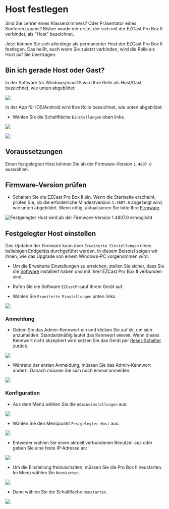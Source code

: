 # Host festlegen

Sind Sie Lehrer eines Klassenzimmers? Oder Präsentator eines Konferenzraums? Bisher wurde der erste, der sich mit der EZCast Pro Box II verbindet, als "Host" bezeichnet.

Jetzt können Sie sich allerdings als permanenter Host der EZCast Pro Box II festlegen. Das heißt, auch wenn Sie zuletzt verbinden, wird die Rolle als Host auf Sie übertragen.

## Bin ich gerade Host oder Gast?

In der Software für Windows/macOS wird Ihre Rolle als Host/Gast bezeichnet, wie unten abgebildet:

![](/assets/img/AppRolle-Host.png)

In der App für iOS/Android wird Ihre Rolle bezeichnet, wie unten abgebildet:

* Wählen Sie die Schaltfläche `Einstellungen` oben links.

![](/assets/img/iOS_settings.jpg)

![](/assets/img/ProIIStick_Gast.jpg)

## Voraussetzungen

Einen festgelegten Host können Sie ab der Firmware-Version `1.4807.0` auswählen.

## Firmware-Version prüfen

* Schalten Sie die EZCast Pro Box II ein. Wenn die Startseite erscheint, prüfen Sie, ob die erfolderliche Mindestversion `1.4807.0` angezeigt wird, wie unten abgebildet. Wenn nötig, aktualisieren Sie bitte Ihre [Firmware](firmware-upgrade.md).

![Festgelegter Host wird ab der Firmware-Version 1.4807.0 ermöglicht](/assets/img/ProIIBox_Firmware-Version.1.8617.18.png)

## Festgelegter Host einstellen

Das Updaten der Firmware kann über `Erweiterte Einstellungen` eines beliebigen Endgeräts durchgeführt werden. In diesem Beispiel zeigen wir Ihnen, wie das Upgrade von einem Windows-PC vorgenommen wird.

* Um die Erweiterte Einstellungen zu erreichen, stellen Sie sicher, dass Sie die [Software](quickstart.md#InstallSoftware) installiert haben und mit Ihrer EZCast Pro Box II verbunden sind.

* Rufen Sie die Software `EZCastPro`auf Ihrem Gerät auf.

* Wählen Sie `Erweiterte Einstellungen` unten links.

![](/assets/img/ProII-Win-App-Advanced-Settings.png)

### Anmeldung

* Geben Sie das Admin-Kennwort ein und klicken Sie auf `OK`, um sich anzumelden. Standardmäßig lautet das Kennwort `000000`. Wenn dieses Kennwort nicht akzeptiert wird setzen Sie das Gerät per [Reset-Schalter](reset.md#zurücksetzen-per-reset-schalter) zurück.

![](/assets/img/EZCastII_Login.png)

* Während der ersten Anmeldung, müssen Sie das Admin-Kennwort ändern. Danach müssen Sie sich noch einmal anmelden.

![](/assets/img/new_password.png)

### Konfiguration

* Aus dem Menü wählen Sie die `Admineinstellungen` aus:

![](/assets/img/ezcastpro.II.select.admineinstellungen.png)

* Wählen Sie den Menüpunkt `Festgelegter Host` aus:

![](/assets/img/ezcastpro.II.admineinstellungen.fixedhost.png)

* Entweder wählen Sie einen aktuell verbundenen Benutzer aus oder geben Sie eine feste IP-Adresse an:

![](/assets/img/ProIIStick_Fixedhost.Select.png)

* Um die Einstellung freizuschalten, müssen Sie die Pro Box II neustarten. Im Menü wählen Sie `Neustarten`.

![](/assets/img/prostickII_menu.neustart.png)

* Dann wählen Sie die Schaltfläche `Neustarten`.

![](/assets/img/restart.jpg)

